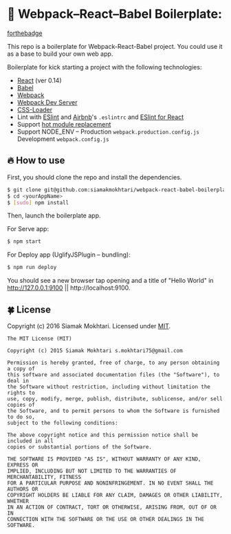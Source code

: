 # 🍉 Webpack–React–Babel Boilerplate:

[forthebadge](http://forthebadge.com/images/badges/uses-js.svg)

This repo is a boilerplate for Webpack-React-Babel project. You could use it as a base to build your own web app.

Boilerplate for kick starting a project with the following technologies:
* [React](https://github.com/facebook/react) (ver 0.14)
* [Babel](http://babeljs.io)
* [Webpack](http://webpack.github.io)
* [Webpack Dev Server](http://webpack.github.io/docs/webpack-dev-server.html)
* [CSS-Loader](https://github.com/webpack/css-loader)
* Lint with [ESlint](http://eslint.org) and [Airbnb](https://github.com/airbnb/javascript/tree/master/packages/eslint-config-airbnb)'s `.eslintrc` and [ESlint for React](https://github.com/yannickcr/eslint-plugin-react)
* Support [hot module replacement](https://webpack.github.io/docs/hot-module-replacement.html)
* Support NODE_ENV – Production `webpack.production.config.js` Development `webpack.config.js`

## 🔥 How to use

First, you should clone the repo and install the dependencies.

```bash
$ git clone git@github.com:siamakmokhtari/webpack-react-babel-boilerplate.git <yourAppName>
$ cd <yourAppName>
$ [sudo] npm install
```

Then, launch the boilerplate app.

For Serve app:
```bash
$ npm start
```

For Deploy app (UglifyJSPlugin – bundling):
```bash
$ npm run deploy
```
You should see a new browser tap opening and a title of "Hello World" in http://127.0.0.1:9100 || http://localhost:9100.



## 🍀 License
Copyright (c) 2016 Siamak Mokhtari. Licensed under [MIT](http://siamak.mit-license.org).

```
The MIT License (MIT)

Copyright (c) 2015 Siamak Mokhtari s.mokhtari75@gmail.com

Permission is hereby granted, free of charge, to any person obtaining a copy of
this software and associated documentation files (the "Software"), to deal in
the Software without restriction, including without limitation the rights to
use, copy, modify, merge, publish, distribute, sublicense, and/or sell copies of
the Software, and to permit persons to whom the Software is furnished to do so,
subject to the following conditions:

The above copyright notice and this permission notice shall be included in all
copies or substantial portions of the Software.

THE SOFTWARE IS PROVIDED "AS IS", WITHOUT WARRANTY OF ANY KIND, EXPRESS OR
IMPLIED, INCLUDING BUT NOT LIMITED TO THE WARRANTIES OF MERCHANTABILITY, FITNESS
FOR A PARTICULAR PURPOSE AND NONINFRINGEMENT. IN NO EVENT SHALL THE AUTHORS OR
COPYRIGHT HOLDERS BE LIABLE FOR ANY CLAIM, DAMAGES OR OTHER LIABILITY, WHETHER
IN AN ACTION OF CONTRACT, TORT OR OTHERWISE, ARISING FROM, OUT OF OR IN
CONNECTION WITH THE SOFTWARE OR THE USE OR OTHER DEALINGS IN THE SOFTWARE.
```
